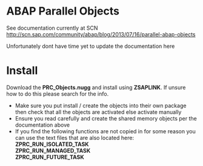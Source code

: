# ABAP Parallel Objects
See documentation currently at SCN  
http://scn.sap.com/community/abap/blog/2013/07/16/parallel-abap-objects

Unfortunately dont have time yet to update the documentation here

# Install
Download the **PRC_Objects.nugg** and install using **ZSAPLINK**. If unsure how to do this please search for the info.

- Make sure you put install / create the objects into their own package then check that all the objects are activated else activate manually
- Ensure you read carefully and create the shared memory objects per the documentation above
- If you find the following functions are not copied in for some reason you can use the text files that are also located here:  
**ZPRC_RUN_ISOLATED_TASK**  
**ZPRC_RUN_MANAGED_TASK**  
**ZPRC_RUN_FUTURE_TASK**  

